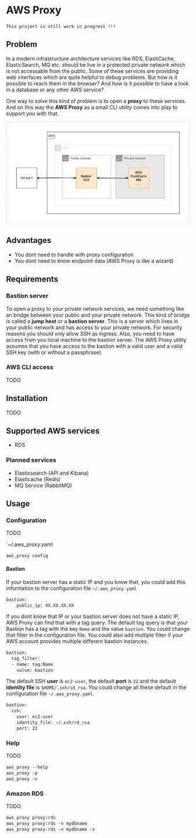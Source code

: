 # AWS Proxy

```
This project is still work in progress !!!
```

## Problem

In a modern infrastructure architecture services like RDS, ElastiCache, ElasticSearch, MQ etc. should be live in a protected private network which is not accessable from the public. Some of these services are providing web interfaces which are quite helpful to debug problems. But how is it possible to reach them in the browser? And how is it possible to have a look in a database or any other AWS service? 

One way to solve this kind of problem is to open a **proxy** to these services. 
And on this way the **AWS Proxy** as a small CLI utility comes into play to support you with that.

![AWS Proxy](doc/aws_proxy.png "AWS Proxy")

## Advantages

- You dont need to handle with proxy configuration
- You dont need to know endpoint data (AWS Proxy is like a wizard)

## Requirements

### Bastion server 

To open a proxy to your private network services, we need something like an bridge between your public and your private network. This kind of bridge is called a **jump host** or a **bastion server**. This is a server which lives in your public network and has access to your private network. For security reasons you should only allow SSH as ingress. Also, you need to have access from you local machine to the bastion server. The AWS Proxy utility assumes that you have access to the bastion with a valid user and a valid SSH key (with or without a passphrase). 

### AWS CLI access

TODO

## Installation

TODO

## Supported AWS services

- RDS

### Planned services

- Elasticsearch (API and Kibana)
- Elasticache (Redis)
- MQ Service (RabbitMQ)

## Usage 

### Configuration

TODO 

`~/.aws_proxy.yaml
```
aws_proxy config
```

#### Bastion

If your bastion server has a static IP and you know that, you could add this information to the configuration file 
`~/.aws_proxy.yaml`

```
bastion:
    public_ip: XX.XX.XX.XX
```

If you dont know that IP or your bastion server does not have a static IP, AWS Proxy can find that with a tag query. 
The default tag query is that your Bastion has a tag with the key `Name` and the value `bastion`. You could change that filter in the configuration file. You could also add multiple filter if your AWS account provides multiple different bastion instances.

``` 
bastion:
  tag_filter:
  - name: tag:Name
    value: bastion
```

The default SSH **user** is `ec2-user`, the default **port** is `22` and the default **identity file** is `$HOME/.ssh/id_rsa`. 
You could change all these default in the configuration file `~/.aws_proxy.yaml`. 

```
bastion:
  ssh:
    user: ec2-user
    identity_file: ~/.ssh/rd_rsa
    port: 22
```

### Help

TODO

```
aws_proxy --help
aws_proxy -p
aws_proxy -v
```

### Amazon RDS

TODO 

```
aws_proxy proxy:rds 
aws_proxy proxy:rds -n mydbname
aws_proxy proxy:rds -n mydbname -v 
```